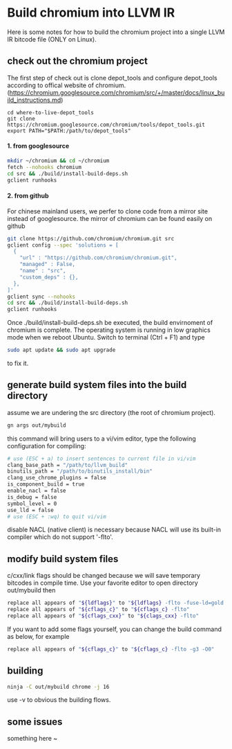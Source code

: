 # Build chromium into LLVM IR

Here is some notes for how to build the chromium project into a single LLVM IR bitcode file (ONLY on Linux).

check out the chromium project
--

The first step of check out is clone depot_tools and configure depot_tools according to offical website of chromium. (https://chromium.googlesource.com/chromium/src/+/master/docs/linux_build_instructions.md)
```
cd where-to-live-depot_tools
git clone https://chromium.googlesource.com/chromium/tools/depot_tools.git
export PATH="$PATH:/path/to/depot_tools"
```
#### 1. from googlesource

```sh
mkdir ~/chromium && cd ~/chromium
fetch --nohooks chromium
cd src && ./build/install-build-deps.sh
gclient runhooks
```

#### 2. from github

For chinese mainland users, we perfer to clone code from a mirror site instead of googlesource. the mirror of chromium can be found easily on github
```sh
git clone https://github.com/chromium/chromium.git src
gclient config --spec 'solutions = [
  {
    "url" : "https://github.com/chromium/chromium.git",
    "managed" : False,
    "name" : "src",
    "custom_deps" : {},
  },
]'
gclient sync --nohooks
cd src && ./build/install-build-deps.sh
gclient runhooks
```
Once ./build/install-build-deps.sh be executed, the build envirnoment of chromium is complete. The operating system is running in low graphics mode when we reboot Ubuntu. Switch to terminal (Ctrl + F1) and type
```sh
sudo apt update && sudo apt upgrade
```
to fix it.

generate build system files into the build directory
--
assume we are undering the src directory (the root of chromium project).
```sh
gn args out/mybuild
```
this command will bring users to a vi/vim editor, type the following configuration for compiling:
```sh
# use (ESC + a) to insert sentences to current file in vi/vim
clang_base_path = "/path/to/llvm_build"
binutils_path = "/path/to/binutils_install/bin"
clang_use_chrome_plugins = false
is_component_build = true
enable_nacl = false
is_debug = false
symbol_level = 0
use_lld = false
# use (ESC + :wq) to quit vi/vim
```
disable NACL (native client) is necessary because NACL will use its built-in compiler which do not support '-flto'. 

modify build system files
--

c/cxx/link flags should be changed because we will save temporary bitcodes in compile time. 
Use your favorite editor to open directory out/mybuild then
```sh
replace all appears of "${ldflags}" to "${ldflags} -flto -fuse-ld=gold -Wl,plugin-opt=save-temps" 
replace all appears of "${cflags_c}" to "${cflags_c} -flto"
replace all appears of "${cflags_cxx}" to "${clags_cxx} -flto"
```
If you want to add some flags yourself, you can change the build command as below, for example
```sh
replace all appears of "${cflags_c}" to "${cflags_c} -flto -g3 -O0"
```

building
--

```sh
ninja -C out/mybuild chrome -j 16
```
use -v to obvious the building flows.

some issues
--

something here ~
